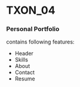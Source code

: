 # TXON_04

<h3> Personal Portfolio </h3>
<p> contains following features:
<ul>
<li>Header</li>
<li>Skills</li>
<li>About</li>
<li>Contact</li>
<li>Resume</li>
